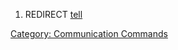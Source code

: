 1.  REDIRECT [tell](tell "wikilink")

[Category: Communication
Commands](Category:_Communication_Commands "wikilink")

